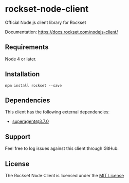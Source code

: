 # rockset-node-client
Official Node.js client library for Rockset

Documentation: https://docs.rockset.com/nodejs-client/

## Requirements

Node 4 or later.

## Installation

```
npm install rockset --save
```

## Dependencies

This client has the following external dependencies:
* superagent@3.7.0

## Support

Feel free to log issues against this client through GitHub.

## License

The Rockset Node Client is licensed under the [MIT License](https://github.com/rockset/rockset-node-client/blob/master/LICENSE)
